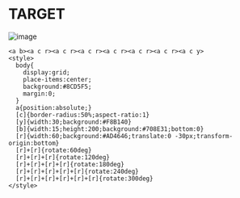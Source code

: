 # TARGET

![image](https://github.com/user-attachments/assets/4bc1b5f4-5930-4b78-9494-792b4b5178c7)

```
<a b><a c r><a c r><a c r><a c r><a c r><a c r><a c y>
<style>
  body{
    display:grid;
    place-items:center;
    background:#8CD5F5;
    margin:0;
  }
  a{position:absolute;}
  [c]{border-radius:50%;aspect-ratio:1}
  [y]{width:30;background:#F8B140}
  [b]{width:15;height:200;background:#708E31;bottom:0}
  [r]{width:60;background:#AD4646;translate:0 -30px;transform-origin:bottom}
  [r]+[r]{rotate:60deg}
  [r]+[r]+[r]{rotate:120deg}
  [r]+[r]+[r]+[r]{rotate:180deg}
  [r]+[r]+[r]+[r]+[r]{rotate:240deg}
  [r]+[r]+[r]+[r]+[r]+[r]{rotate:300deg}
</style>
```

